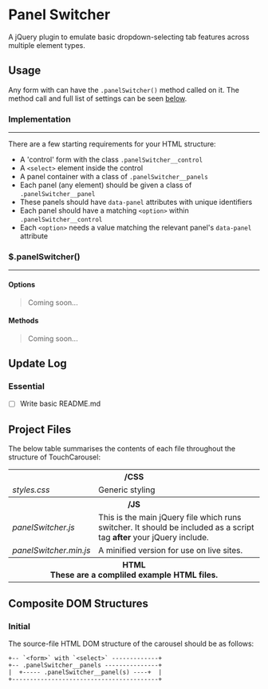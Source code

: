 # Panel Switcher
A jQuery plugin to emulate basic dropdown-selecting tab features across multiple element types.

## Usage

Any form with can have the `.panelSwitcher()` method called on it.
The method call and full list of settings can be seen [below](#panelswitcher).


### Implementation
---

There are a few starting requirements for your HTML structure:

* A 'control' form with the class `.panelSwitcher__control`
* A `<select>` element inside the control
* A panel container with a class of `.panelSwitcher__panels`
* Each panel (any element) should be given a class of `.panelSwitcher__panel`
* These panels should have `data-panel` attributes with unique identifiers
* Each panel should have a matching `<option>` within `.panelSwitcher__control`
* Each `<option>` needs a value matching the relevant panel's `data-panel` attribute



### $.panelSwitcher()
---

#### Options
> Coming soon...


#### Methods
> Coming soon...


## Update Log
### Essential
- [ ] Write basic README.md


## Project Files
The below table summarises the contents of each file throughout the structure of TouchCarousel:

<table>
  <tr>
    <th colspan=2>/CSS</th>
  </tr>
  <tr><td><em>styles.css</em></td><td>
      Generic styling
  </td>  </tr>


  <tr>
    <th colspan=2>/JS</th>
  </tr>
  <tr><td><em>panelSwitcher.js</em></td><td>
      This is the main jQuery file which runs switcher. It should be
      included as a script tag <strong>after</strong> your jQuery include.
  </td> </tr>
  <tr><td><em>panelSwitcher.min.js</em></td><td>
    A minified version for use on live sites.
  </td></tr>

  <tr>
    <th colspan=2>HTML
      <br>
      These are a compliled example HTML files.
    </th>
  </tr>

</table>


## Composite DOM Structures

### Initial
The source-file HTML DOM structure of the carousel should be as follows:

```
+-- `<form>` with `<select>` -------------+
+-- .panelSwitcher__panels ---------------+
|  +----- .panelSwitcher__panel(s) ----+  |
+-----------------------------------------+
```